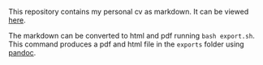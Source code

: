This repository contains my personal cv as markdown. It can be viewed [here](https://github.com/ckanz/cv/blob/master/cv.md).

The markdown can be converted to html and pdf running ```bash export.sh```. This command produces a pdf and html file in the ```exports``` folder using [pandoc](http://pandoc.org/installing.html).
